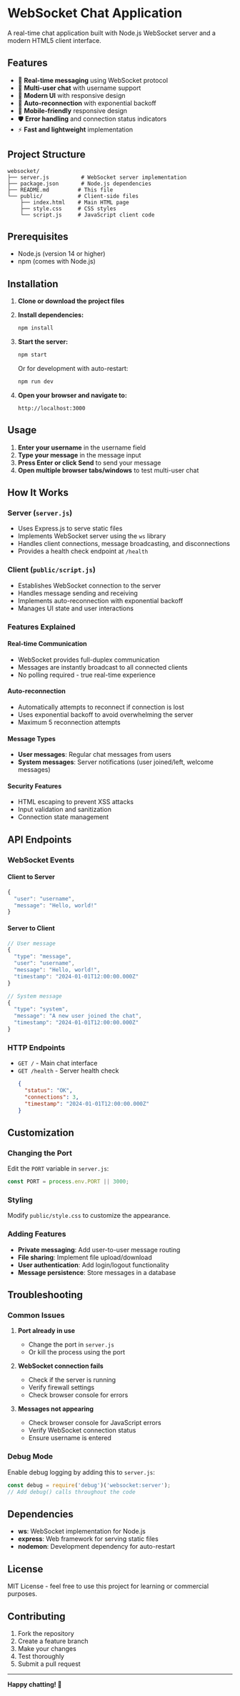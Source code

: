 # WebSocket Chat Application

A real-time chat application built with Node.js WebSocket server and a modern HTML5 client interface.

## Features

- 🔄 **Real-time messaging** using WebSocket protocol
- 💬 **Multi-user chat** with username support
- 🎨 **Modern UI** with responsive design
- 🔌 **Auto-reconnection** with exponential backoff
- 📱 **Mobile-friendly** responsive design
- 🛡️ **Error handling** and connection status indicators
- ⚡ **Fast and lightweight** implementation

## Project Structure

```
websocket/
├── server.js          # WebSocket server implementation
├── package.json       # Node.js dependencies
├── README.md         # This file
└── public/           # Client-side files
    ├── index.html    # Main HTML page
    ├── style.css     # CSS styles
    └── script.js     # JavaScript client code
```

## Prerequisites

- Node.js (version 14 or higher)
- npm (comes with Node.js)

## Installation

1. **Clone or download the project files**

2. **Install dependencies:**
   ```bash
   npm install
   ```

3. **Start the server:**
   ```bash
   npm start
   ```

   Or for development with auto-restart:
   ```bash
   npm run dev
   ```

4. **Open your browser and navigate to:**
   ```
   http://localhost:3000
   ```

## Usage

1. **Enter your username** in the username field
2. **Type your message** in the message input
3. **Press Enter or click Send** to send your message
4. **Open multiple browser tabs/windows** to test multi-user chat

## How It Works

### Server (`server.js`)
- Uses Express.js to serve static files
- Implements WebSocket server using the `ws` library
- Handles client connections, message broadcasting, and disconnections
- Provides a health check endpoint at `/health`

### Client (`public/script.js`)
- Establishes WebSocket connection to the server
- Handles message sending and receiving
- Implements auto-reconnection with exponential backoff
- Manages UI state and user interactions

### Features Explained

#### Real-time Communication
- WebSocket provides full-duplex communication
- Messages are instantly broadcast to all connected clients
- No polling required - true real-time experience

#### Auto-reconnection
- Automatically attempts to reconnect if connection is lost
- Uses exponential backoff to avoid overwhelming the server
- Maximum 5 reconnection attempts

#### Message Types
- **User messages**: Regular chat messages from users
- **System messages**: Server notifications (user joined/left, welcome messages)

#### Security Features
- HTML escaping to prevent XSS attacks
- Input validation and sanitization
- Connection state management

## API Endpoints

### WebSocket Events

#### Client to Server
```javascript
{
  "user": "username",
  "message": "Hello, world!"
}
```

#### Server to Client
```javascript
// User message
{
  "type": "message",
  "user": "username",
  "message": "Hello, world!",
  "timestamp": "2024-01-01T12:00:00.000Z"
}

// System message
{
  "type": "system",
  "message": "A new user joined the chat",
  "timestamp": "2024-01-01T12:00:00.000Z"
}
```

### HTTP Endpoints

- `GET /` - Main chat interface
- `GET /health` - Server health check
  ```json
  {
    "status": "OK",
    "connections": 3,
    "timestamp": "2024-01-01T12:00:00.000Z"
  }
  ```

## Customization

### Changing the Port
Edit the `PORT` variable in `server.js`:
```javascript
const PORT = process.env.PORT || 3000;
```

### Styling
Modify `public/style.css` to customize the appearance.

### Adding Features
- **Private messaging**: Add user-to-user message routing
- **File sharing**: Implement file upload/download
- **User authentication**: Add login/logout functionality
- **Message persistence**: Store messages in a database

## Troubleshooting

### Common Issues

1. **Port already in use**
   - Change the port in `server.js`
   - Or kill the process using the port

2. **WebSocket connection fails**
   - Check if the server is running
   - Verify firewall settings
   - Check browser console for errors

3. **Messages not appearing**
   - Check browser console for JavaScript errors
   - Verify WebSocket connection status
   - Ensure username is entered

### Debug Mode
Enable debug logging by adding this to `server.js`:
```javascript
const debug = require('debug')('websocket:server');
// Add debug() calls throughout the code
```

## Dependencies

- **ws**: WebSocket implementation for Node.js
- **express**: Web framework for serving static files
- **nodemon**: Development dependency for auto-restart

## License

MIT License - feel free to use this project for learning or commercial purposes.

## Contributing

1. Fork the repository
2. Create a feature branch
3. Make your changes
4. Test thoroughly
5. Submit a pull request

---

**Happy chatting! 🚀** 